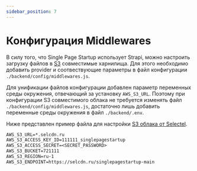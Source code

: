 ```yaml
---
sidebar_position: 7
---
```


# Конфигурация Middlewares

В силу того, что Single Page Startup использует Strapi, можно настроить загрузку файлов в [S3](https://docs.strapi.io/dev-docs/providers) совместимые харнилища. Для этого необходимо добавить provider и соотвествующие параметры в файл конфигурации `./backend/config/middlewares.js`.

Для унификации файлов конфигурации добавлен параметр переменных среды окружения, отвечающий за установку `AWS_S3_URL`. Поэтому при конфигурации S3 совместимого облака не требуется изменять файл `./backend/config/middlewares.js`, достаточно лишь добавить переменные среды окружения в файл `./backend/.env`.

Ниже представлен пример файла для настройки [S3 облака от Selectel](https://selectel.ru/services/cloud/storage).

```txt title="./backend/.env"
AWS_S3_URL=*.selcdn.ru
AWS_S3_ACCESS_KEY_ID=111111_singlepagestartup
AWS_S3_ACCESS_SECRET=<SECRET_PASSWORD>
AWS_S3_BUCKET=721111
AWS_S3_REGION=ru-1
AWS_S3_ENDPOINT=https://selcdn.ru/singlepagestartup-main
```
